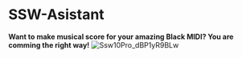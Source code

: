 # SSW-Asistant
**Want to make musical score for your amazing Black MIDI? You are comming the right way!**
![Ssw10Pro_dBP1yR9BLw](https://github.com/sudo-000/SSW-Asistant/assets/107282563/d963dd29-eedc-41ab-939d-b64980ba3c1a)

